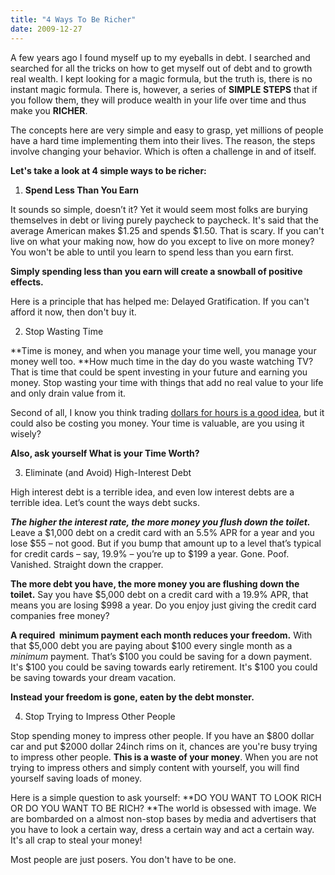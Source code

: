```yaml
---
title: "4 Ways To Be Richer"
date: 2009-12-27
---
```



A few years ago I found myself up to my eyeballs in debt. I searched and searched for all the tricks on how to get myself out of debt and to growth real wealth. I kept looking for a magic formula, but the truth is, there is no instant magic formula. There is, however, a series of **SIMPLE STEPS** that if you follow them, they will produce wealth in your life over time and thus make you **RICHER**.

The concepts here are very simple and easy to grasp, yet millions of people have a hard time implementing them into their lives. The reason, the steps involve changing your behavior. Which is often a challenge in and of itself.

**Let's take a look at 4 simple ways to be richer:**


1. **Spend Less Than You Earn** 

 It sounds so simple, doesn’t it? Yet it would seem most folks are burying themselves in debt or living purely paycheck to paycheck. It's said that the average American makes $1.25 and spends $1.50. That is scary. If you can't live on what your making now, how do you except to live on more money? You won't be able to until you learn to spend less than you earn first.
 
 **Simply spending less than you earn will create a snowball of positive effects.**

  Here is a principle that has helped me: Delayed Gratification. If you can't afford it now, then don't buy it.


2. Stop Wasting Time

  **Time is money, and when you manage your time well, you manage your money well too. **How much time in the day do you waste watching TV? That is time that could be spent investing in your future and earning you money. Stop wasting your time with things that add no real value to your life and only drain value from it.

  Second of all, I know you think trading <a title="Trading your hours for dollars is not a good idea" href="http://www.mikekey.com/5-reasons-not-to-get-a-job/">dollars for hours is a good idea</a>, but it could also be costing you money. Your time is valuable, are you using it wisely?

  **Also, ask yourself What is your Time Worth?**

3. Eliminate (and Avoid) High-Interest Debt

  High interest debt is a terrible idea, and even low interest debts are a terrible idea. Let’s count the ways debt sucks.

  ***The higher the interest rate, the more money you flush down the toilet.*** Leave a $1,000 debt on a credit card with an 5.5% APR for a year and you lose $55 – not good. But if you bump that amount up to a level that’s typical for credit cards – say, 19.9% – you’re up to $199 a year. Gone. Poof. Vanished. Straight down the crapper.

  **The more debt you have, the more money you are flushing down the toilet.** Say you have $5,000 debt on a credit card with a 19.9% APR, that means you are losing $998 a year. Do you enjoy just giving the credit card companies free money?

  **A required  minimum payment each month reduces your freedom.** With that $5,000 debt you are paying about $100 every single month as a *minimum* payment. That’s $100 you could be saving for a down payment. It's $100 you could be saving towards early retirement. It's $100 you could be saving towards your dream vacation.

  **Instead your freedom is gone, eaten by the debt monster.**


4. Stop Trying to Impress Other People

  Stop spending money to impress other people. If you have an $800 dollar car and put $2000 dollar 24inch rims on it, chances are you're busy trying to impress other people. **This is a waste of your money**. When you are not trying to impress others and simply content with yourself, you will find yourself saving loads of money.

  Here is a simple question to ask yourself: **DO YOU WANT TO LOOK RICH OR DO YOU WANT TO BE RICH? **The world is obsessed with image. We are bombarded on a almost non-stop bases by media and advertisers that you have to look a certain way, dress a certain way and act a certain way. It's all crap to steal your money!


   Most people are just posers. You don't have to be one.
